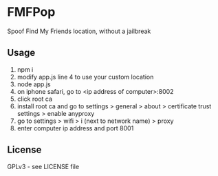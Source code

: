 # FMFPop

Spoof Find My Friends location, without a jailbreak

## Usage

1. npm i
2. modify app.js line 4 to use your custom location
3. node app.js
4. on iphone safari, go to \<ip address of computer\>:8002
5. click root ca
6. install root ca and go to settings \> general \> about \> certificate trust settings \> enable anyproxy
7. go to settings \> wifi \> i (next to network name) \> proxy
8. enter computer ip address and port 8001

## License
GPLv3 - see LICENSE file